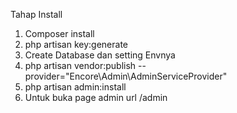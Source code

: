 Tahap Install 

1. Composer install 
2. php artisan key:generate
3. Create Database dan setting Envnya
4. php artisan vendor:publish --provider="Encore\Admin\AdminServiceProvider"
5. php artisan admin:install
6. Untuk buka page admin url /admin
